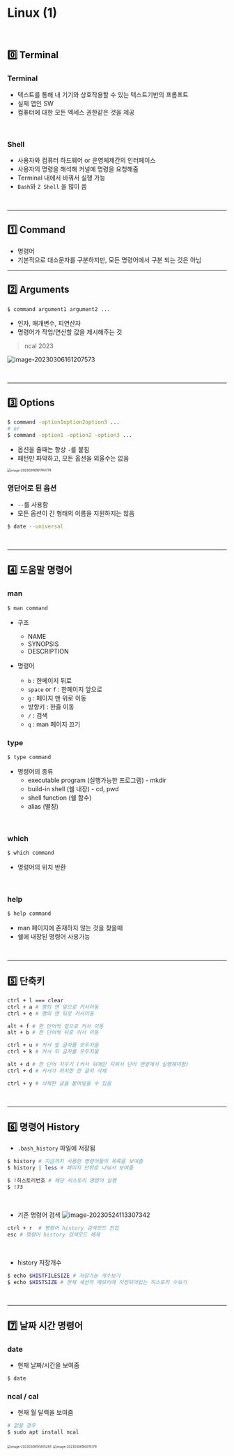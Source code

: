 # Linux (1)

​    

## 0️⃣ Terminal

### Terminal

- 텍스트를 통해 내 기기와 상호작용할 수 있는 텍스트기반의 프롬프트
- 실제 앱인 SW
- 컴퓨터에 대한 모든 엑세스 권한같은 것을 제공

​    

### Shell

- 사용자와 컴퓨터 하드웨어 or 운영체제간의 인터페이스
- 사용자의 명령을 해석해 커널에 명령을 요청해줌
- Terminal 내에서 바꿔서 실행 가능
- `Bash`와 `Z Shell` 을 많이 씀

​    

---

## 1️⃣ Command

- 명령어
- 기본적으로 대소문자를 구분하지만, 모든 명령어에서 구분 되는 것은 아님

   

---

## 2️⃣ Arguments

```bash
$ command argument1 argument2 ...
```

- 인자, 매개변수, 피연산자
- 명령어가 작업/연산할 값을 제시해주는 것

> ncal 2023

![image-20230306161207573](Linux(1).assets/image-20230306161207573.png)

​    

---

## 3️⃣ Options

```bash
$ command -option1option2option3 ...
# or
$ command -option1 -option2 -option3 ...
```

- 옵션을 줄때는 항상 `-`를 붙힘
- 패턴만 파악하고, 모든 옵션을 외울수는 없음

<img src="Linux(1).assets/image-20230306161744779.png" alt="image-20230306161744779" style="zoom:50%;" />

### 영단어로 된 옵션

- `--`를 사용함
- 모든 옵션이 긴 형태의 이름을 지원하지는 않음

```bash
$ date --universal
```

​      

---

## 4️⃣ 도움말 명령어

### man

```bash
$ man command
```

- 구조
  - NAME
  - SYNOPSIS
  - DESCRIPTION

- 명령어
  - `b` : 한페이지 뒤로
  - `space` or `f` : 한페이지 앞으로
  - `g` : 페이지 맨 위로 이동
  - 방향키 : 한줄 이동
  - `/` : 검색    
  - `q` : man 페이지 끄기


### type

```bash
$ type command
```

- 명령어의 종류
  - executable program (실행가능한 프로그램) - mkdir
  - build-in shell (쉘 내장) - cd, pwd
  - shell function (쉘 함수)
  - alias (별칭)


​    

### which

```bash
$ which command
```

- 명령어의 위치 반환

​    

### help

```bash
$ help command
```

- man 페이지에 존재하지 않는 것을 찾을때
- 쉘에 내장된 명령어 사용가능

​    

---

## 5️⃣ 단축키

```bash
ctrl + l === clear
ctrl + a # 행의 맨 앞으로 커서이동
ctrl + e # 행의 맨 뒤로 커서이동

alt + f # 한 단어씩 앞으로 커서 이동
alt + b # 한 단어씩 뒤로 커서 이동

ctrl + u # 커서 앞 글자를 모두지움
ctrl + k # 커서 뒤 글자를 모두지움

alt + d # 한 단어 지우기 (커서 뒤에만 지워서 단어 맨앞에서 실행해야함)
ctrl + d # 커서가 위치한 한 글자 삭제

ctrl + y # 삭제한 글을 붙여넣을 수 있음
```

​    

---

## 6️⃣ 명령어 History

- `.bash_history` 파일에 저장됨

```bash
$ history # 지금까지 사용한 명령어들의 목록을 보여줌
$ history | less # 페이지 단위로 나눠서 보여줌

$ !히스토리번호 # 해당 히스토리 명령어 실행
$ !73 
```

​    

- 기존 명령어 검색 ![image-20230524113307342](Linux(1).assets/image-20230524113307342.png)

```bash
ctrl + r  # 명령어 history 검색모드 진입
esc # 명령어 history 검색모드 해제
```

​    

- history 저장개수

```bash
$ echo $HISTFILESIZE # 저장가능 개수보기
$ echo $HISTSIZE # 현재 세션의 메모리에 저장되어있는 히스토리 수보기
```

​    

---

## 7️⃣ 날짜 시간 명령어

### date

- 현재 날짜/시간을 보여줌

```bash
$ date
```



### ncal / cal 

- 현재 월 달력을 보여줌

```bash
# 없을 경우
$ sudo apt install ncal
```

<img src="Linux(1).assets/image-20230306155815285.png" alt="image-20230306155815285" style="zoom:50%;" />

<img src="Linux(1).assets/image-20230306160015179.png" alt="image-20230306160015179" style="zoom:50%;" />

​     